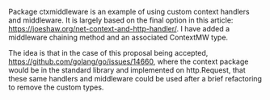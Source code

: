 Package ctxmiddleware is an example of using custom context handlers and
middleware. It is largely based on the final option in this article:
https://joeshaw.org/net-context-and-http-handler/.
I have added a middleware chaining method and an associated ContextMW type.

The idea is that in the case of this proposal being accepted,
https://github.com/golang/go/issues/14660,
where the context package would be in the standard library and implemented
on http.Request, that these same handlers and middleware could be used after
a brief refactoring to remove the custom types.
